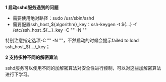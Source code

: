 **1 启动sshd服务遇到的问题**

- 需要使用绝对路径：sudo /usr/sbin/sshd
- 需要配置ssh_host_${algorithm}_key：ssh-keygen -t ${...} -f /etc/ssh_host_${...}_key -C "" -N ""

特别注意指定选项-C "" -N ""，不然启动的时候会提示failed to load ssh_host_${...}_key；

**2 支持多种不同的解密算法**

sshd服务可以使用不同的加解密算法对安全性进行控制，可以对这些加解密算法进行下学习。